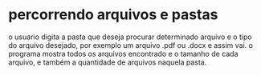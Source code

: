 # percorrendo arquivos e pastas
 o usuario digita a pasta que deseja procurar determinado arquivo e o tipo do arquivo desejado,  por exemplo um arquivo .pdf ou .docx e assim vai.
 o programa mostra todos os arquivos encontrado e o tamanho de cada arquivo, e também a quantidade de arquivos naquela pasta.
